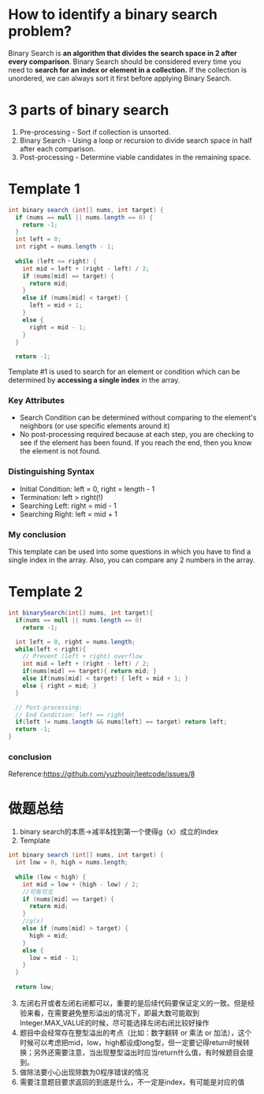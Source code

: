 # How to identify a binary search problem?
Binary Search is <strong> an algorithm that divides the search space in 2 after every comparison</strong>. Binary Search should be considered every time you need to <strong> search for an index or element in a collection.</strong> If the collection is unordered, we can always sort it first before applying Binary Search.
# 3 parts of binary search
1. Pre-processing - Sort if collection is unsorted.
2. Binary Search - Using a loop or recursion to divide search space in half after each comparison.
3. Post-processing - Determine viable candidates in the remaining space.
# Template 1
``` Java
int binary search (int[] nums, int target) {
  if (nums == null || nums.length == 0) {
    return -1;
  }
  int left = 0;
  int right = nums.length - 1;
  
  while (left <= right) {
    int mid = left + (right - left) / 2;
    if (nums[mid] == target) {
      return mid;
    }
    else if (nums[mid] < target) {
      left = mid + 1;
    }
    else {
      right = mid - 1;
    }
  }
  
  return -1;
```  
Template #1 is used to search for an element or condition which can be determined by <strong>accessing a single index</strong> in the array.
### Key Attributes
- Search Condition can be determined without comparing to the element's neighbors (or use specific elements around it)
- No post-processing required because at each step, you are checking to see if the element has been found. If you reach the end, then you know the element is not found.
### Distinguishing Syntax
- Initial Condition: left = 0, right = length - 1
- Termination: left > right(!)
- Searching Left: right = mid - 1
- Searching Right: left = mid + 1
### My conclusion
This template can be used into some questions in which you have to find a single index in the array. Also, you can compare any 2 numbers in the array. 
# Template 2
``` Java
int binarySearch(int[] nums, int target){
  if(nums == null || nums.length == 0)
    return -1;

  int left = 0, right = nums.length;
  while(left < right){
    // Prevent (left + right) overflow
    int mid = left + (right - left) / 2;
    if(nums[mid] == target){ return mid; }
    else if(nums[mid] < target) { left = mid + 1; }
    else { right = mid; }
  }

  // Post-processing:
  // End Condition: left == right
  if(left != nums.length && nums[left] == target) return left;
  return -1;
}
```
### conclusion
Reference:https://github.com/yuzhoujr/leetcode/issues/8
# 做题总结
1. binary search的本质->减半&找到第一个使得g（x）成立的index
2. Template
```Java
int binary search (int[] nums, int target) {
  int low = 0, high = nums.length;
  
  while (low < high) {
    int mid = low + (high - low) / 2;
    //可有可无
    if (nums[mid] == target) {
      return mid;
    }
    //g(x)
    else if (nums[mid] > target) {
      high = mid;
    }
    else {
      low = mid - 1;
    }
  }
  
  return low;
```
3. 左闭右开或者左闭右闭都可以，重要的是后续代码要保证定义的一致。但是经验来看，在需要避免整形溢出的情况下，即最大数可能取到Integer.MAX_VALUE的时候，尽可能选择左闭右闭比较好操作
4. 题目中会经常存在整型溢出的考点（比如：数字翻转 or 乘法 or 加法），这个时候可以考虑把mid，low，high都设成long型，但一定要记得return时候转换；另外还需要注意，当出现整型溢出时应当return什么值，有时候题目会提到。
5. 做除法要小心出现除数为0程序错误的情况
6. 需要注意题目要求返回的到底是什么，不一定是index，有可能是对应的值
